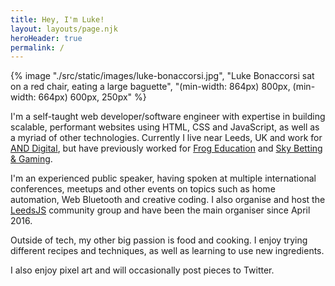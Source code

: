 ```yaml
---
title: Hey, I'm Luke!
layout: layouts/page.njk
heroHeader: true
permalink: /
---
```

{% image "./src/static/images/luke-bonaccorsi.jpg", "Luke Bonaccorsi sat on a red chair, eating a large baguette", "(min-width: 864px) 800px, (min-width: 664px) 600px, 250px" %}

I'm a self-taught web developer/software engineer with expertise in building scalable, performant websites using HTML, CSS and JavaScript, as well as a myriad of other technologies. Currently I live near Leeds, UK and work for [AND Digital](https://and.digital/), but have previously worked for [Frog Education](https://www.frogeducation.com/) and [Sky Betting & Gaming](https://www.skybetcareers.com/).

I'm an experienced public speaker, having spoken at multiple international conferences, meetups and other events on topics such as home automation, Web Bluetooth and creative coding. I also organise and host the [LeedsJS](https://leedsjs.com) community group and have been the main organiser since April 2016.

Outside of tech, my other big passion is food and cooking. I enjoy trying different recipes and techniques, as well as learning to use new ingredients.

I also enjoy pixel art and will occasionally post pieces to Twitter.
